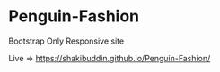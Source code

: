 # Penguin-Fashion

Bootstrap Only Responsive site

Live => https://shakibuddin.github.io/Penguin-Fashion/

